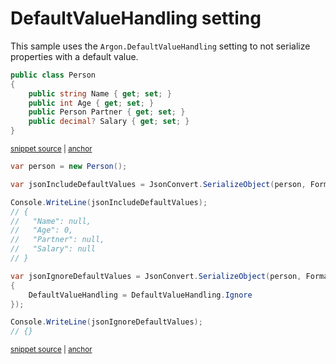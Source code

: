 # DefaultValueHandling setting

This sample uses the `Argon.DefaultValueHandling` setting to not serialize properties with a default value.

<!-- snippet: DefaultValueHandlingIgnoreTypes -->
<a id='snippet-defaultvaluehandlingignoretypes'></a>
```cs
public class Person
{
    public string Name { get; set; }
    public int Age { get; set; }
    public Person Partner { get; set; }
    public decimal? Salary { get; set; }
}
```
<sup><a href='/src/Tests/Documentation/Samples/Serializer/DefaultValueHandlingIgnore.cs#L7-L17' title='Snippet source file'>snippet source</a> | <a href='#snippet-defaultvaluehandlingignoretypes' title='Start of snippet'>anchor</a></sup>
<!-- endSnippet -->

<!-- snippet: DefaultValueHandlingIgnoreUsage -->
<a id='snippet-defaultvaluehandlingignoreusage'></a>
```cs
var person = new Person();

var jsonIncludeDefaultValues = JsonConvert.SerializeObject(person, Formatting.Indented);

Console.WriteLine(jsonIncludeDefaultValues);
// {
//   "Name": null,
//   "Age": 0,
//   "Partner": null,
//   "Salary": null
// }

var jsonIgnoreDefaultValues = JsonConvert.SerializeObject(person, Formatting.Indented, new JsonSerializerSettings
{
    DefaultValueHandling = DefaultValueHandling.Ignore
});

Console.WriteLine(jsonIgnoreDefaultValues);
// {}
```
<sup><a href='/src/Tests/Documentation/Samples/Serializer/DefaultValueHandlingIgnore.cs#L22-L44' title='Snippet source file'>snippet source</a> | <a href='#snippet-defaultvaluehandlingignoreusage' title='Start of snippet'>anchor</a></sup>
<!-- endSnippet -->
